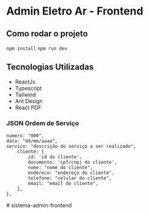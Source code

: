 # Admin Eletro Ar - Frontend

## Como rodar o projeto

`npm install`
`npm run dev`

## Tecnologias Utilizadas

- ReactJs
- Typescript
- Tailwind
- Ant Design
- React PDF

### JSON Ordem de Serviço

```{
numero: "000",
data: "dd/mm/aaaa",
servico: "descrição do serviço a ser realizado",
    cliente: {
        id: 'id do cliente',
        documento: 'cpf/cnpj do cliente',
        nome: "nome do cliente",
        endereco: "endereço do cliente",
        telefone: "celular do cliente",
        email: "email do cliente",
    },
},
```
#   s i s t e m a - a d m i n - f r o n t e n d  
 